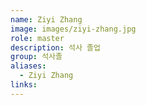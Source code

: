 ```yaml
---
name: Ziyi Zhang
image: images/ziyi-zhang.jpg
role: master
description: 석사 졸업
group: 석사졸
aliases:
  - Ziyi Zhang
links:
---
```

